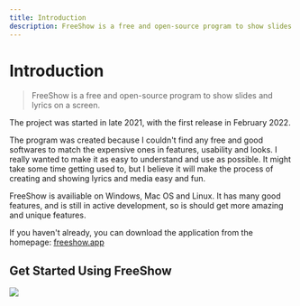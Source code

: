 ```yaml
---
title: Introduction
description: FreeShow is a free and open-source program to show slides and lyrics on a screen.
---
```


# Introduction

> FreeShow is a free and open-source program to show slides and lyrics on a screen.

The project was started in late 2021, with the first release in February 2022.

The program was created because I couldn't find any free and good softwares to match the expensive ones in features, usability and looks. I really wanted to make it as easy to understand and use as possible. It might take some time getting used to, but I believe it will make the process of creating and showing lyrics and media easy and fun.

FreeShow is availiable on Windows, Mac OS and Linux. It has many good features, and is still in active development, so is should get more amazing and unique features.

If you haven't already, you can download the application from the homepage: [freeshow.app](https://freeshow.app)

## Get Started Using FreeShow

[![](https://markdown-videos.vercel.app/youtube/9_1lUNcrU1w)](https://youtu.be/9_1lUNcrU1w)
